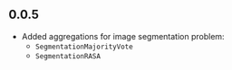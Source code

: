 0.0.5
-------------------
* Added aggregations for image segmentation problem:
  * `SegmentationMajorityVote`
  * `SegmentationRASA`
